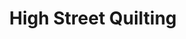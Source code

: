 ---
title: "High Street Quilting"
url: /chester-le-street/high-street-quilting/
shop: interior decoration
---